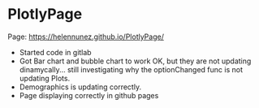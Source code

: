 # PlotlyPage

Page:  https://helennunez.github.io/PlotlyPage/

- Started code in gitlab
- Got Bar chart and bubble chart to work OK, but they are not updating dinamycally... still investigating why the optionChanged func is not updating Plots.
- Demographics is updating correctly.
- Page displaying correctly in github pages

